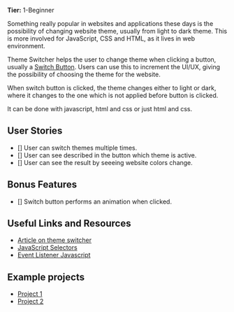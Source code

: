 **Tier:** 1-Beginner

Something really popular in websites and applications these days is the possibility
of changing website theme, usually from light to dark theme. This is more involved for JavaScript, CSS and HTML,
as it lives in web environment.

Theme Switcher helps the user to change theme when clicking a button, usually
a [Switch Button](https://cdn.dribbble.com/users/3482593/screenshots/6844698/switch.gif). Users can use
this to increment the UI/UX, giving the possibility of choosing the theme for the website.

When switch button is clicked, the theme changes either to light or dark, where it changes to the one
which is not applied before button is clicked.

It can be done with javascript, html and css or just html and css.

## User Stories

- [] User can switch themes multiple times.
- [] User can see described in the button which theme is active.
- [] User can see the result by seeeing website colors change.

## Bonus Features

- [] Switch button performs an animation when clicked.

## Useful Links and Resources

- [Article on theme switcher](https://medium.com/@haxzie/dark-and-light-theme-switcher-using-css-variables-and-pure-javascript-zocada-dd0059d72fa2)
- [JavaScript Selectors](https://www.w3schools.com/w3js/w3js_add_class.asp)
- [Event Listener Javascript](https://developer.mozilla.org/pt-BR/docs/Web/API/EventTarget/addEventListener)

## Example projects

- [Project 1](https://codepen.io/michellebarker/pen/GzzrGJ)
- [Project 2](https://codepen.io/haxzie/pen/xxKNEGM)

